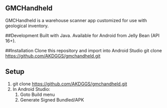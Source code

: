 ## GMCHandheld
GMCHandheld is a warehouse scanner app customized for use with geological inventory.  

##Development
Built with Java.  Available for Android from Jelly Bean (API 16+).

##Installation
Clone this repository and import into Android Studio
git clone https://github.com/AKDGGS/gmchandheld.git

## Setup
1. git clone https://github.com/AKDGGS/gmchandheld.git
2. In Android Studio:
	1. Goto Build menu
	2. Generate Signed Bundled/APK
